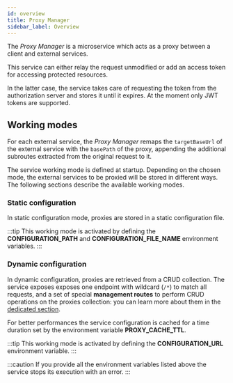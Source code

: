 ```yaml
---
id: overview
title: Proxy Manager
sidebar_label: Overview
---
```




The _Proxy Manager_ is a microservice which acts as a proxy between a client and external services.

This service can either relay the request unmodified or add an access token for accessing protected resources.

In the latter case, the service takes care of requesting the token from the authorization server and stores it until it expires. At the moment only JWT tokens are supported.

## Working modes

For each external service, the _Proxy Manager_ remaps the `targetBaseUrl` of the external service with the `basePath` of the proxy, appending the additional subroutes extracted from the original request to it.

The service working mode is defined at startup. Depending on the chosen mode, the external services to be proxied will be stored in different ways. The following sections describe the available working modes.

### Static configuration

In static configuration mode, proxies are stored in a static configuration file.  

:::tip
This working mode is activated by defining the **CONFIGURATION_PATH** and **CONFIGURATION_FILE_NAME** environment variables.
:::

### Dynamic configuration

In dynamic configuration, proxies are retrieved from a CRUD collection. The service exposes exposes one endpoint with wildcard (`/*`) to match all requests, and a set of special **management routes** to perform CRUD operations on the proxies collection: you can learn more about them in the [dedicated section](/runtime_suite/http-proxy-manager/30_configuration.md#proxies-collection-management).

For better performances the service configuration is cached for a time duration set by the environment variable **PROXY_CACHE_TTL**.

:::tip
This working mode is activated by defining the **CONFIGURATION_URL** environment variable.
:::

:::caution
If you provide all the environment variables listed above the service stops its execution with an error.
:::
